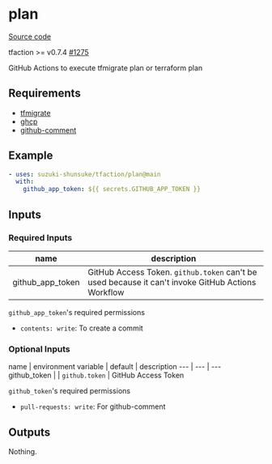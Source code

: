 # plan

[Source code](https://github.com/suzuki-shunsuke/tfaction/tree/main/plan)

tfaction >= v0.7.4 [#1275](https://github.com/suzuki-shunsuke/tfaction/pull/1275)

GitHub Actions to execute tfmigrate plan or terraform plan

## Requirements

- [tfmigrate](https://github.com/minamijoyo/tfmigrate)
- [ghcp](https://github.com/int128/ghcp)
- [github-comment](https://github.com/suzuki-shunsuke/github-comment)

## Example

```yaml
- uses: suzuki-shunsuke/tfaction/plan@main
  with:
    github_app_token: ${{ secrets.GITHUB_APP_TOKEN }}
```

## Inputs

### Required Inputs

name | description
--- | ---
github_app_token | GitHub Access Token. `github.token` can't be used because it can't invoke GitHub Actions Workflow

`github_app_token`'s required permissions

* `contents: write`: To create a commit

### Optional Inputs

name | environment variable | default | description
--- | --- | ---
github_token | | `github.token` | GitHub Access Token

`github_token`'s required permissions

* `pull-requests: write`: For github-comment

## Outputs

Nothing.
